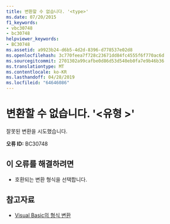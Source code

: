```yaml
---
title: 변환할 수 없습니다. '<type>'
ms.date: 07/20/2015
f1_keywords:
- vbc30748
- bc30748
helpviewer_keywords:
- BC30748
ms.assetid: a9923b24-d6b5-4d2d-8396-d778537e02d8
ms.openlocfilehash: 3c770feea7f728c23671dd84fc4555f6f770ac6d
ms.sourcegitcommit: 2701302a99cafbe0d86d53d540eb0fa7e9b46b36
ms.translationtype: MT
ms.contentlocale: ko-KR
ms.lasthandoff: 04/28/2019
ms.locfileid: "64646086"
---
```

# <a name="cannot-convert-to-type"></a>변환할 수 없습니다. '\<유형 >'
잘못된 변환을 시도했습니다.  
  
 **오류 ID:** BC30748  
  
## <a name="to-correct-this-error"></a>이 오류를 해결하려면  
  
- 호환되는 변환 형식을 선택합니다.  
  
## <a name="see-also"></a>참고자료

- [Visual Basic의 형식 변환](../../visual-basic/programming-guide/language-features/data-types/type-conversions.md)
